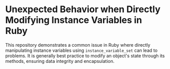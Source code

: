 # Unexpected Behavior when Directly Modifying Instance Variables in Ruby

This repository demonstrates a common issue in Ruby where directly manipulating instance variables using `instance_variable_set` can lead to problems.  It is generally best practice to modify an object's state through its methods, ensuring data integrity and encapsulation.